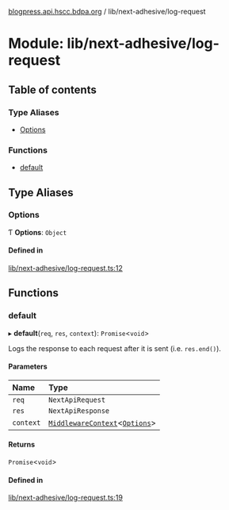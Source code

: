 [blogpress.api.hscc.bdpa.org](../README.md) / lib/next-adhesive/log-request

# Module: lib/next-adhesive/log-request

## Table of contents

### Type Aliases

- [Options](lib_next_adhesive_log_request.md#options)

### Functions

- [default](lib_next_adhesive_log_request.md#default)

## Type Aliases

### Options

Ƭ **Options**: `Object`

#### Defined in

[lib/next-adhesive/log-request.ts:12](https://github.com/nhscc/blogpress.api.hscc.bdpa.org/blob/764312e/lib/next-adhesive/log-request.ts#L12)

## Functions

### default

▸ **default**(`req`, `res`, `context`): `Promise`<`void`\>

Logs the response to each request after it is sent (i.e. `res.end()`).

#### Parameters

| Name | Type |
| :------ | :------ |
| `req` | `NextApiRequest` |
| `res` | `NextApiResponse` |
| `context` | [`MiddlewareContext`](lib_next_api_glue.md#middlewarecontext)<[`Options`](lib_next_adhesive_log_request.md#options)\> |

#### Returns

`Promise`<`void`\>

#### Defined in

[lib/next-adhesive/log-request.ts:19](https://github.com/nhscc/blogpress.api.hscc.bdpa.org/blob/764312e/lib/next-adhesive/log-request.ts#L19)
